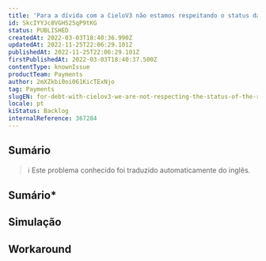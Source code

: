 ```yaml
---
title: 'Para a dívida com a CieloV3 não estamos respeitando o status da resposta'
id: SkcIYYJc8VGHS25qP9tKG
status: PUBLISHED
createdAt: 2022-03-03T18:40:36.990Z
updatedAt: 2022-11-25T22:06:29.101Z
publishedAt: 2022-11-25T22:06:29.101Z
firstPublishedAt: 2022-03-03T18:40:37.500Z
contentType: knownIssue
productTeam: Payments
author: 2mXZkbi0oi061KicTExNjo
tag: Payments
slugEN: for-debt-with-cielov3-we-are-not-respecting-the-status-of-the-response
locale: pt
kiStatus: Backlog
internalReference: 367284
---
```


## Sumário

>ℹ️ Este problema conhecido foi traduzido automaticamente do inglês.

## **Sumário***

## Simulação



## Workaround



